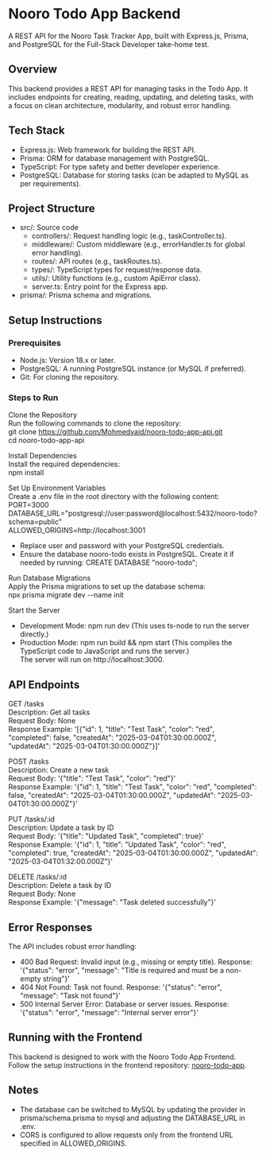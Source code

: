 # Nooro Todo App Backend

A REST API for the Nooro Task Tracker App, built with Express.js, Prisma, and PostgreSQL for the Full-Stack Developer take-home test.

## Overview

This backend provides a REST API for managing tasks in the Todo App. It includes endpoints for creating, reading, updating, and deleting tasks, with a focus on clean architecture, modularity, and robust error handling.

## Tech Stack

- Express.js: Web framework for building the REST API.
- Prisma: ORM for database management with PostgreSQL.
- TypeScript: For type safety and better developer experience.
- PostgreSQL: Database for storing tasks (can be adapted to MySQL as per requirements).

## Project Structure

- src/: Source code
  - controllers/: Request handling logic (e.g., taskController.ts).
  - middleware/: Custom middleware (e.g., errorHandler.ts for global error handling).
  - routes/: API routes (e.g., taskRoutes.ts).
  - types/: TypeScript types for request/response data.
  - utils/: Utility functions (e.g., custom ApiError class).
  - server.ts: Entry point for the Express app.
- prisma/: Prisma schema and migrations.

## Setup Instructions

### Prerequisites

- Node.js: Version 18.x or later.
- PostgreSQL: A running PostgreSQL instance (or MySQL if preferred).
- Git: For cloning the repository.

### Steps to Run

Clone the Repository  
Run the following commands to clone the repository:  
git clone https://github.com/Mohmedvaid/nooro-todo-app-api.git  
cd nooro-todo-app-api

Install Dependencies  
Install the required dependencies:  
npm install

Set Up Environment Variables  
Create a .env file in the root directory with the following content:  
PORT=3000  
DATABASE_URL="postgresql://user:password@localhost:5432/nooro-todo?schema=public"  
ALLOWED_ORIGINS=http://localhost:3001  
- Replace user and password with your PostgreSQL credentials.  
- Ensure the database nooro-todo exists in PostgreSQL. Create it if needed by running: CREATE DATABASE "nooro-todo";

Run Database Migrations  
Apply the Prisma migrations to set up the database schema:  
npx prisma migrate dev --name init

Start the Server  
- Development Mode: npm run dev (This uses ts-node to run the server directly.)  
- Production Mode: npm run build && npm start (This compiles the TypeScript code to JavaScript and runs the server.)  
The server will run on http://localhost:3000.

## API Endpoints

GET /tasks  
Description: Get all tasks  
Request Body: None  
Response Example: '[{"id": 1, "title": "Test Task", "color": "red", "completed": false, "createdAt": "2025-03-04T01:30:00.000Z", "updatedAt": "2025-03-04T01:30:00.000Z"}]'

POST /tasks  
Description: Create a new task  
Request Body: '{"title": "Test Task", "color": "red"}'  
Response Example: '{"id": 1, "title": "Test Task", "color": "red", "completed": false, "createdAt": "2025-03-04T01:30:00.000Z", "updatedAt": "2025-03-04T01:30:00.000Z"}'

PUT /tasks/:id  
Description: Update a task by ID  
Request Body: '{"title": "Updated Task", "completed": true}'  
Response Example: '{"id": 1, "title": "Updated Task", "color": "red", "completed": true, "createdAt": "2025-03-04T01:30:00.000Z", "updatedAt": "2025-03-04T01:32:00.000Z"}'

DELETE /tasks/:id  
Description: Delete a task by ID  
Request Body: None  
Response Example: '{"message": "Task deleted successfully"}'

## Error Responses

The API includes robust error handling:  
- 400 Bad Request: Invalid input (e.g., missing or empty title). Response: '{"status": "error", "message": "Title is required and must be a non-empty string"}'  
- 404 Not Found: Task not found. Response: '{"status": "error", "message": "Task not found"}'  
- 500 Internal Server Error: Database or server issues. Response: '{"status": "error", "message": "Internal server error"}'

## Running with the Frontend

This backend is designed to work with the Nooro Todo App Frontend. Follow the setup instructions in the frontend repository: [nooro-todo-app](https://github.com/Mohmedvaid/nooro-todo-app).

## Notes

- The database can be switched to MySQL by updating the provider in prisma/schema.prisma to mysql and adjusting the DATABASE_URL in .env.  
- CORS is configured to allow requests only from the frontend URL specified in ALLOWED_ORIGINS.